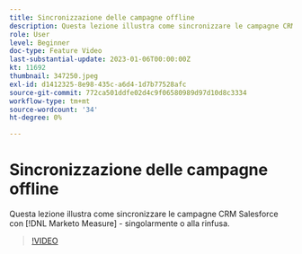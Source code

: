 ```yaml
---
title: Sincronizzazione delle campagne offline
description: Questa lezione illustra come sincronizzare le campagne CRM Salesforce con [!DNL Marketo Measure] - singolarmente o alla rinfusa.
role: User
level: Beginner
doc-type: Feature Video
last-substantial-update: 2023-01-06T00:00:00Z
kt: 11692
thumbnail: 347250.jpeg
exl-id: d1412325-8e98-435c-a6d4-1d7b77528afc
source-git-commit: 772ca501ddfe02d4c9f06580989d97d10d8c3334
workflow-type: tm+mt
source-wordcount: '34'
ht-degree: 0%

---
```


# Sincronizzazione delle campagne offline

Questa lezione illustra come sincronizzare le campagne CRM Salesforce con [!DNL Marketo Measure] - singolarmente o alla rinfusa.

>[!VIDEO](https://video.tv.adobe.com/v/347250/?quality=12&learn=on)
